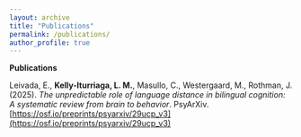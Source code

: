 ```yaml
---
layout: archive
title: "Publications"
permalink: /publications/
author_profile: true
---
```

**Publications**

Leivada, E., **Kelly-Iturriaga, L. M.**, Masullo, C., Westergaard, M., Rothman, J. (2025). *The unpredictable role of language distance in bilingual cognition: A systematic review from brain to behavior*. PsyArXiv. [https://osf.io/preprints/psyarxiv/29ucp_v3](https://osf.io/preprints/psyarxiv/29ucp_v3)
